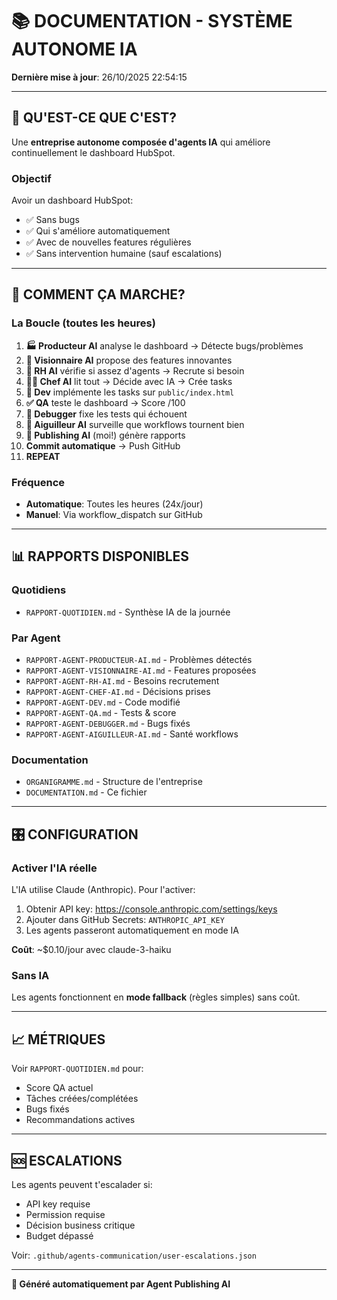 # 📚 DOCUMENTATION - SYSTÈME AUTONOME IA

**Dernière mise à jour**: 26/10/2025 22:54:15

---

## 🎯 QU'EST-CE QUE C'EST?

Une **entreprise autonome composée d'agents IA** qui améliore continuellement le dashboard HubSpot.

### Objectif

Avoir un dashboard HubSpot:
- ✅ Sans bugs
- ✅ Qui s'améliore automatiquement
- ✅ Avec de nouvelles features régulières
- ✅ Sans intervention humaine (sauf escalations)

---

## 🔄 COMMENT ÇA MARCHE?

### La Boucle (toutes les heures)

1. **🏭 Producteur AI** analyse le dashboard → Détecte bugs/problèmes
2. **🚀 Visionnaire AI** propose des features innovantes
3. **👔 RH AI** vérifie si assez d'agents → Recrute si besoin
4. **👨‍💼 Chef AI** lit tout → Décide avec IA → Crée tasks
5. **🔧 Dev** implémente les tasks sur `public/index.html`
6. **✅ QA** teste le dashboard → Score /100
7. **🐛 Debugger** fixe les tests qui échouent
8. **🚦 Aiguilleur AI** surveille que workflows tournent bien
9. **📰 Publishing AI** (moi!) génère rapports
10. **Commit automatique** → Push GitHub
11. **REPEAT**

### Fréquence

- **Automatique**: Toutes les heures (24x/jour)
- **Manuel**: Via workflow_dispatch sur GitHub

---

## 📊 RAPPORTS DISPONIBLES

### Quotidiens

- `RAPPORT-QUOTIDIEN.md` - Synthèse IA de la journée

### Par Agent

- `RAPPORT-AGENT-PRODUCTEUR-AI.md` - Problèmes détectés
- `RAPPORT-AGENT-VISIONNAIRE-AI.md` - Features proposées
- `RAPPORT-AGENT-RH-AI.md` - Besoins recrutement
- `RAPPORT-AGENT-CHEF-AI.md` - Décisions prises
- `RAPPORT-AGENT-DEV.md` - Code modifié
- `RAPPORT-AGENT-QA.md` - Tests & score
- `RAPPORT-AGENT-DEBUGGER.md` - Bugs fixés
- `RAPPORT-AGENT-AIGUILLEUR-AI.md` - Santé workflows

### Documentation

- `ORGANIGRAMME.md` - Structure de l'entreprise
- `DOCUMENTATION.md` - Ce fichier

---

## 🎛️ CONFIGURATION

### Activer l'IA réelle

L'IA utilise Claude (Anthropic). Pour l'activer:

1. Obtenir API key: https://console.anthropic.com/settings/keys
2. Ajouter dans GitHub Secrets: `ANTHROPIC_API_KEY`
3. Les agents passeront automatiquement en mode IA

**Coût**: ~$0.10/jour avec claude-3-haiku

### Sans IA

Les agents fonctionnent en **mode fallback** (règles simples) sans coût.

---

## 📈 MÉTRIQUES

Voir `RAPPORT-QUOTIDIEN.md` pour:
- Score QA actuel
- Tâches créées/complétées
- Bugs fixés
- Recommandations actives

---

## 🆘 ESCALATIONS

Les agents peuvent t'escalader si:
- API key requise
- Permission requise
- Décision business critique
- Budget dépassé

Voir: `.github/agents-communication/user-escalations.json`

---

**🤖 Généré automatiquement par Agent Publishing AI**
